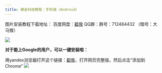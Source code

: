 ```yaml
---
title: 摸金科技教程：手机端（Android）
---
```


图片安装教程下载地址：
百度网盘：[戳我](https://pan.baidu.com/s/1QYLFO8HglBuqnAN82MNajA)
QQ群：群号：712484432 （暗号：大马猴）

![](/assets/img/min/13.png)

**对于能上Google的用户，可以一键安装啦：**

用yandex浏览器打开这个链接：[戳我](https://chrome.google.com/webstore/detail/99999%E6%91%B8%E9%87%91%E5%8A%A9%E6%89%8B/pfndfocmkdagmbmafkddaijidfckcdlh)，打开网页完整版，然后点击“添加到Chrome”
![](/assets/img/min/14.png)